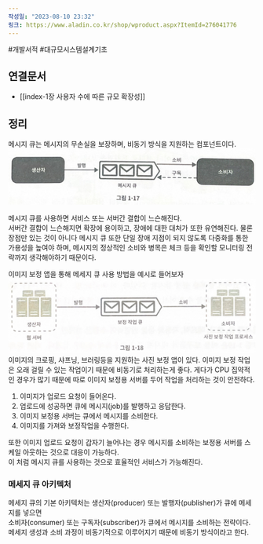 ```yaml
---
작성일: "2023-08-10 23:32"
링크: https://www.aladin.co.kr/shop/wproduct.aspx?ItemId=276041776
---
```

#개발서적 #대규모시스템설계기초
## 연결문서
- [[index-1장 사용자 수에 따른 규모 확장성]]

## 정리
메시지 큐는 메시지의 무손실을 보장하며, 비동기 방식을 지원하는 컴포넌트이다.  
![2020230814155826.png|500](./images/Pasted%20image%2020230814155826.png)

메시지 큐를 사용하면 서비스 또는 서버간 결합이 느슨해진다.  
서버간 결합이 느슨해지면 확장에 용이하고, 장애에 대한 대처가 또한 유연해진다. 물론 장점만 있는 것이 아니다 메시지 큐 또한 단일 장애 지점이 되지 않도록 다중화를 통한 가용성을 높여야 하며, 메시지의 정상적인 소비와 병목은 체크 등을 확인할 모니터링 전략까지 생각해야하기 때문이다.

이미지 보정 앱을 통해 메세지 큐 사용 방법을 예시로 들어보자
![2020230814155900.png|500](./images/Pasted%20image%2020230814155900.png)
이미지의 크로핑, 샤프닝, 브러링등을 지원하는 사진 보정 앱이 있다. 이미지 보정 작업은 오래 걸릴 수 있는 작업이기 때문에 비동기로 처리하는게 좋다. 게다가 CPU 집약적인 경우가 많기 때문에 따로 이미지 보정용 서버를 두어 작업을 처리하는 것이 안전하다.  
1. 이미지가 업로드 요청이 들어온다. 
2. 업로드에 성공하면 큐에 메시지(job)를 발행하고 응답한다.
3. 이미지 보정용 서버는 큐에서 메시지를 소비한다. 
4. 이미지를 가져와 보정작업을 수행한다.

또한 이미지 업로드 요청이 갑자기 늘어나는 경우 메시지를 소비하는 보정용 서버를 스케일 아웃하는 것으로 대응이 가능하다.  
이 처럼 메시지 큐를 사용하는 것으로 효율적인 서비스가 가능해진다. 
### 메세지 큐 아키텍처
메세지 큐의 기본 아키텍처는 생산자(producer) 또는 발행자(publisher)가 큐에 메세지를 넣으면  
소비자(consumer) 또는 구독자(subscriber)가 큐에서 메시지를 소비하는 전략이다.  
메세지 생성과 소비 과정이 비동기적으로 이루어지기 때문에 비동기 방식이라고 한다.